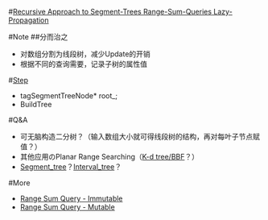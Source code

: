 #[Recursive Approach to Segment-Trees Range-Sum-Queries Lazy-Propagation](https://leetcode.com/articles/recursive-approach-segment-trees-range-sum-queries-lazy-propagation/#bonus)

#Note
##分而治之
 - 对数组分割为线段树，减少Update的开销
 - 根据不同的查询需要，记录子树的属性值

#[Step](https://discuss.leetcode.com/topic/29918/17-ms-java-solution-with-segment-tree/2)
 - tagSegmentTreeNode* root_;
 - BuildTree

#Q&A
 - 可无脑构造二分树？（输入数组大小就可得线段树的结构，再对每叶子节点赋值？）
 - 其他应用のPlanar Range Searching（[K-d tree/BBF](http://blog.csdn.net/v_july_v/article/details/8203674)？）
 - [Segment_tree](https://en.wikipedia.org/wiki/Segment_tree)？[Interval_tree](https://en.wikipedia.org/wiki/Interval_tree)？


#More
 - [Range Sum Query - Immutable](https://leetcode.com/problems/range-sum-query-immutable/)
 - [Range Sum Query - Mutable](https://leetcode.com/problems/range-sum-query-mutable/)